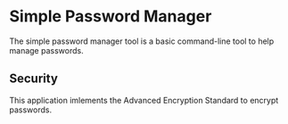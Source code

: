 # Simple Password Manager
The simple password manager tool is a basic command-line tool to help manage passwords.
## Security
This application imlements the Advanced Encryption Standard to encrypt passwords.
